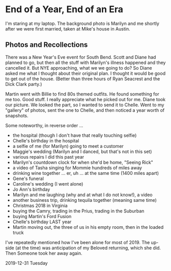 # End of a Year, End of an Era

I'm staring at my laptop.
The background photo is Marilyn and me shortly after
we were first married, taken at Mike's house in Austin.

## Photos and Recollections

There was a New Year's Eve event for South Bend.
Scott and Diane had planned to go, but then all the stuff with
Marilyn's illness happened and they cancelled it. But NYE approaching,
what we we going to do? So Diane asked me what I thought about their
original plan. I thought it would be good to get out of the house.
(Better than three hours of Ryan Seacrest and the Dick Clark party.)

Martin went with Billie to find 80s themed outfits.
He found something for me too. Good stuff. I really appreciate what he
picked out for me. Diane took our picture. We looked the part,
so I wanted to send it to Chelle. Went to my "gallery" of photos,
sent the one to Chelle, and then noticed a year worth of snapshots.

Some noteworthy, in reverse order ...

* the hospital (though I don't have that really touching selfie)
* Chelle's birthday in the hospital
* a selfie of me (for Marilyn) going to meet a customer
* Maggie's wedding (Marilyn and I danced, but that's not in this set)
* various repairs I did this past year
* Marilyn's countdown clock for when she'd be home, "Seeing Rick"
* a video of Tasha singing for Mommie hundreds of miles away
* drinking wine together ... er, uh ... at the same time (1400 miles apart)
* Gene's funeral
* Caroline's wedding (I went alone)
* Jo Ann's birthday
* Marilyn and me laughing (why and at what I do not know!), a video
* another business trip, drinking tequila together (meaning same time)
* Christmas 2018 in Virginia
* buying the Camry, trading in the Prius, trading in the Suburban
* buying Martin's Ford Fusion
* Chelle's birthday LAST year
* Martin moving out, the three of us in his empty room, then in the loaded truck

I've repeatedly mentioned how I've been alone for most of 2019.
The up-side (at the time) was anticipation of my Beloved returning,
which she did. Then Someone took her away again.

2019-12-31 Tuesday


